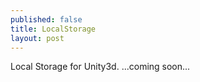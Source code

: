 ```yaml
---
published: false
title: LocalStorage
layout: post
---
```

Local Storage for Unity3d. 
...coming soon...